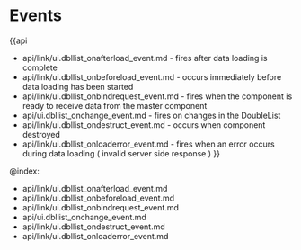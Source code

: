 Events
=======

{{api
- api/link/ui.dbllist_onafterload_event.md - fires after data loading is complete
- api/link/ui.dbllist_onbeforeload_event.md - occurs immediately before data loading has been started
- api/link/ui.dbllist_onbindrequest_event.md - fires when the component is ready to receive data from the master component
- api/ui.dbllist_onchange_event.md - fires on changes in the DoubleList
- api/link/ui.dbllist_ondestruct_event.md - occurs when component destroyed
- api/link/ui.dbllist_onloaderror_event.md - fires when an error occurs during data loading ( invalid server side response )
}}

@index:
- api/link/ui.dbllist_onafterload_event.md
- api/link/ui.dbllist_onbeforeload_event.md
- api/link/ui.dbllist_onbindrequest_event.md
- api/ui.dbllist_onchange_event.md
- api/link/ui.dbllist_ondestruct_event.md
- api/link/ui.dbllist_onloaderror_event.md


